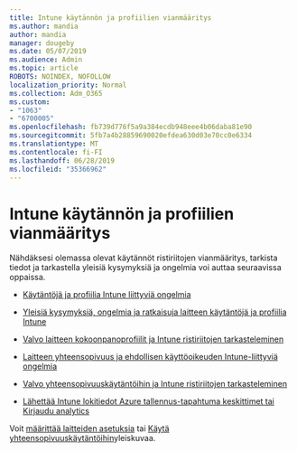 ```yaml
---
title: Intune käytännön ja profiilien vianmääritys
ms.author: mandia
author: mandia
manager: dougeby
ms.date: 05/07/2019
ms.audience: Admin
ms.topic: article
ROBOTS: NOINDEX, NOFOLLOW
localization_priority: Normal
ms.collection: Adm_O365
ms.custom:
- "1063"
- "6700005"
ms.openlocfilehash: fb739d776f5a9a384ecdb948eee4b06daba81e90
ms.sourcegitcommit: 5fb7a4b28859690020efdea630d03e70cc0e6334
ms.translationtype: MT
ms.contentlocale: fi-FI
ms.lasthandoff: 06/28/2019
ms.locfileid: "35366962"
---
```

# <a name="troubleshooting-intune-policy-and-profiles"></a>Intune käytännön ja profiilien vianmääritys

Nähdäksesi olemassa olevat käytännöt ristiriitojen vianmääritys, tarkista tiedot ja tarkastella yleisiä kysymyksiä ja ongelmia voi auttaa seuraavissa oppaissa.

- [Käytäntöjä ja profiilia Intune liittyviä ongelmia](https://docs.microsoft.com/intune/troubleshoot-policies-in-microsoft-intune)

- [Yleisiä kysymyksiä, ongelmia ja ratkaisuja laitteen käytäntöjä ja profiilia Intune](https://docs.microsoft.com/intune/device-profile-troubleshoot)

- [Valvo laitteen kokoonpanoprofiilit ja Intune ristiriitojen tarkasteleminen](https://docs.microsoft.com/intune/device-profile-monitor)

- [Laitteen yhteensopivuus ja ehdollisen käyttöoikeuden Intune-liittyviä ongelmia](https://docs.microsoft.com/intune/troubleshoot-conditional-access)

- [Valvo yhteensopivuuskäytäntöihin ja Intune ristiriitojen tarkasteleminen](https://docs.microsoft.com/intune/compliance-policy-monitor)

- [Lähettää Intune lokitiedot Azure tallennus-tapahtuma keskittimet tai Kirjaudu analytics](https://docs.microsoft.com/intune/review-logs-using-azure-monitor)

Voit [määrittää laitteiden asetuksia](https://docs.microsoft.com/intune/device-profiles) tai [Käytä yhteensopivuuskäytäntöihin](https://docs.microsoft.com/intune/device-compliance-get-started)yleiskuvaa.